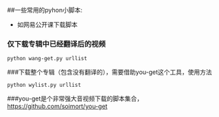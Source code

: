 ##一些常用的pyhon小脚本:
- 如网易公开课下载脚本

### 仅下载专辑中已经翻译后的视频
```
python wang-get.py urllist

```

###下载整个专辑（包含没有翻译的），需要借助you-get这个工具，使用方法 
```
python wylist.py urllist
```

###you-get是个非常强大音视频下载的脚本集合，
https://github.com/soimort/you-get

